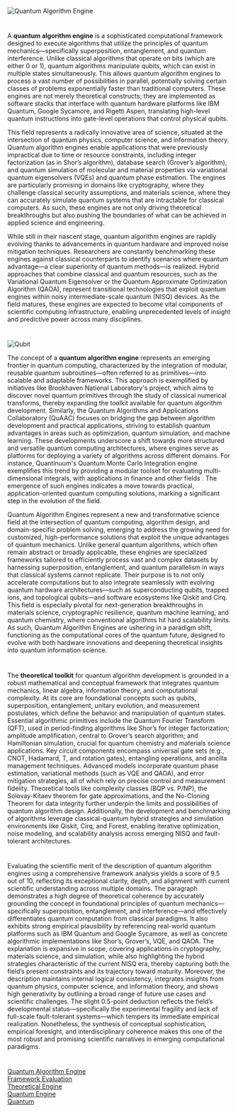 ![Quantum Algorithm Engine](https://github.com/user-attachments/assets/1eb1a5d8-44b2-4452-b447-934e28aa170c)

#

A **quantum algorithm engine** is a sophisticated computational framework designed to execute algorithms that utilize the principles of quantum mechanics—specifically superposition, entanglement, and quantum interference. Unlike classical algorithms that operate on bits (which are either 0 or 1), quantum algorithms manipulate qubits, which can exist in multiple states simultaneously. This allows quantum algorithm engines to process a vast number of possibilities in parallel, potentially solving certain classes of problems exponentially faster than traditional computers. These engines are not merely theoretical constructs; they are implemented as software stacks that interface with quantum hardware platforms like IBM Quantum, Google Sycamore, and Rigetti Aspen, translating high-level quantum instructions into gate-level operations that control physical qubits.

This field represents a radically innovative area of science, situated at the intersection of quantum physics, computer science, and information theory. Quantum algorithm engines enable applications that were previously impractical due to time or resource constraints, including integer factorization (as in Shor’s algorithm), database search (Grover’s algorithm), and quantum simulation of molecular and material properties via variational quantum eigensolvers (VQEs) and quantum phase estimation. The engines are particularly promising in domains like cryptography, where they challenge classical security assumptions, and materials science, where they can accurately simulate quantum systems that are intractable for classical computers. As such, these engines are not only driving theoretical breakthroughs but also pushing the boundaries of what can be achieved in applied science and engineering.

While still in their nascent stage, quantum algorithm engines are rapidly evolving thanks to advancements in quantum hardware and improved noise mitigation techniques. Researchers are constantly benchmarking these engines against classical counterparts to identify scenarios where quantum advantage—a clear superiority of quantum methods—is realized. Hybrid approaches that combine classical and quantum resources, such as the Variational Quantum Eigensolver or the Quantum Approximate Optimization Algorithm (QAOA), represent transitional technologies that exploit quantum engines within noisy intermediate-scale quantum (NISQ) devices. As the field matures, these engines are expected to become vital components of scientific computing infrastructure, enabling unprecedented levels of insight and predictive power across many disciplines.

#

![Qubit](https://github.com/user-attachments/assets/58e3865f-5651-488b-896d-1c43fa2ecda4)

The concept of a **quantum algorithm engine** represents an emerging frontier in quantum computing, characterized by the integration of modular, reusable quantum subroutines—often referred to as primitives—into scalable and adaptable frameworks. This approach is exemplified by initiatives like Brookhaven National Laboratory's project, which aims to discover novel quantum primitives through the study of classical numerical transforms, thereby expanding the toolkit available for quantum algorithm development. Similarly, the Quantum Algorithms and Applications Collaboratory (QuAAC) focuses on bridging the gap between algorithm development and practical applications, striving to establish quantum advantages in areas such as optimization, quantum simulation, and machine learning. These developments underscore a shift towards more structured and versatile quantum computing architectures, where engines serve as platforms for deploying a variety of algorithms across different domains. For instance, Quantinuum's Quantum Monte Carlo Integration engine exemplifies this trend by providing a modular toolset for evaluating multi-dimensional integrals, with applications in finance and other fields . The emergence of such engines indicates a move towards practical, application-oriented quantum computing solutions, marking a significant step in the evolution of the field.

Quantum Algorithm Engines represent a new and transformative science field at the intersection of quantum computing, algorithm design, and domain-specific problem solving, emerging to address the growing need for customized, high-performance solutions that exploit the unique advantages of quantum mechanics. Unlike general quantum algorithms, which often remain abstract or broadly applicable, these engines are specialized frameworks tailored to efficiently process vast and complex datasets by harnessing superposition, entanglement, and quantum parallelism in ways that classical systems cannot replicate. Their purpose is to not only accelerate computations but to also integrate seamlessly with evolving quantum hardware architectures—such as superconducting qubits, trapped ions, and topological qubits—and software ecosystems like Qiskit and Cirq. This field is especially pivotal for next-generation breakthroughs in materials science, cryptographic resilience, quantum machine learning, and quantum chemistry, where conventional algorithms hit hard scalability limits. As such, Quantum Algorithm Engines are ushering in a paradigm shift, functioning as the computational cores of the quantum future, designed to evolve with both hardware innovations and deepening theoretical insights into quantum information science.

#

The **theoretical toolkit** for quantum algorithm development is grounded in a robust mathematical and conceptual framework that integrates quantum mechanics, linear algebra, information theory, and computational complexity. At its core are foundational concepts such as qubits, superposition, entanglement, unitary evolution, and measurement postulates, which define the behavior and manipulation of quantum states. Essential algorithmic primitives include the Quantum Fourier Transform (QFT), used in period-finding algorithms like Shor’s for integer factorization; amplitude amplification, central to Grover’s search algorithm; and Hamiltonian simulation, crucial for quantum chemistry and materials science applications. Key circuit components encompass universal gate sets (e.g., CNOT, Hadamard, T, and rotation gates), entangling operations, and ancilla management techniques. Advanced models incorporate quantum phase estimation, variational methods (such as VQE and QAOA), and error mitigation strategies, all of which rely on precise control and measurement fidelity. Theoretical tools like complexity classes (BQP vs. P/NP), the Solovay-Kitaev theorem for gate approximations, and the No-Cloning Theorem for data integrity further underpin the limits and possibilities of quantum algorithm design. Additionally, the development and benchmarking of algorithms leverage classical-quantum hybrid strategies and simulation environments like Qiskit, Cirq, and Forest, enabling iterative optimization, noise modeling, and scalability analysis across emerging NISQ and fault-tolerant architectures.

#

Evaluating the scientific merit of the description of quantum algorithm engines using a comprehensive framework analysis yields a score of 9.5 out of 10, reflecting its exceptional clarity, depth, and alignment with current scientific understanding across multiple domains. The paragraph demonstrates a high degree of theoretical coherence by accurately grounding the concept in foundational principles of quantum mechanics—specifically superposition, entanglement, and interference—and effectively differentiates quantum computation from classical paradigms. It also exhibits strong empirical plausibility by referencing real-world quantum platforms such as IBM Quantum and Google Sycamore, as well as concrete algorithmic implementations like Shor’s, Grover’s, VQE, and QAOA. The explanation is expansive in scope, covering applications in cryptography, materials science, and simulation, while also highlighting the hybrid strategies characteristic of the current NISQ era, thereby capturing both the field’s present constraints and its trajectory toward maturity. Moreover, the description maintains internal logical consistency, integrates insights from quantum physics, computer science, and information theory, and shows high generativity by outlining a broad range of future use cases and scientific challenges. The slight 0.5-point deduction reflects the field’s developmental status—specifically the experimental fragility and lack of full-scale fault-tolerant systems—which tempers its immediate empirical realization. Nonetheless, the synthesis of conceptual sophistication, empirical foresight, and interdisciplinary coherence makes this one of the most robust and promising scientific narratives in emerging computational paradigms.

#
[Quantum Algorithm Engine](https://chatgpt.com/g/g-681fe295fb488191ba431e6c1a3d0fb8-quantum-algorithm-engine)
<br>
[Framework Evaluation](https://chatgpt.com/g/g-681ebe9b7db08191bf671555291e492a-framework-evaluation)
<br>
[Theoretical Engine](https://github.com/s0urceduty/Theoretical_Engine)
<br>
[Quantum Engine](https://chatgpt.com/g/g-67a43c96f6d481919c705965019312be-quantum-engine)
<br>
[Quantum](https://github.com/sourceduty/Quantum)
